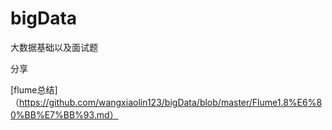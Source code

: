 # bigData
大数据基础以及面试题

分享

[flume总结]（https://github.com/wangxiaolin123/bigData/blob/master/Flume1.8%E6%80%BB%E7%BB%93.md）

